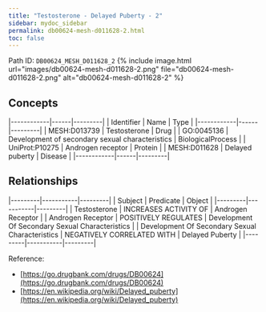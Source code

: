 ```yaml
---
title: "Testosterone - Delayed Puberty - 2"
sidebar: mydoc_sidebar
permalink: db00624-mesh-d011628-2.html
toc: false 
---
```



Path ID: `DB00624_MESH_D011628_2`
{% include image.html url="images/db00624-mesh-d011628-2.png" file="db00624-mesh-d011628-2.png" alt="db00624-mesh-d011628-2" %}

## Concepts

|------------|------|---------|
| Identifier | Name | Type    |
|------------|------|---------|
| MESH:D013739 | Testosterone | Drug |
| GO:0045136 | Development of secondary sexual characteristics | BiologicalProcess |
| UniProt:P10275 | Androgen receptor | Protein |
| MESH:D011628 | Delayed puberty | Disease |
|------------|------|---------|

## Relationships

|---------|-----------|---------|
| Subject | Predicate | Object  |
|---------|-----------|---------|
| Testosterone | INCREASES ACTIVITY OF | Androgen Receptor |
| Androgen Receptor | POSITIVELY REGULATES | Development Of Secondary Sexual Characteristics |
| Development Of Secondary Sexual Characteristics | NEGATIVELY CORRELATED WITH | Delayed Puberty |
|---------|-----------|---------|

Reference: 
  - [https://go.drugbank.com/drugs/DB00624](https://go.drugbank.com/drugs/DB00624)
  - [https://en.wikipedia.org/wiki/Delayed_puberty](https://en.wikipedia.org/wiki/Delayed_puberty)
